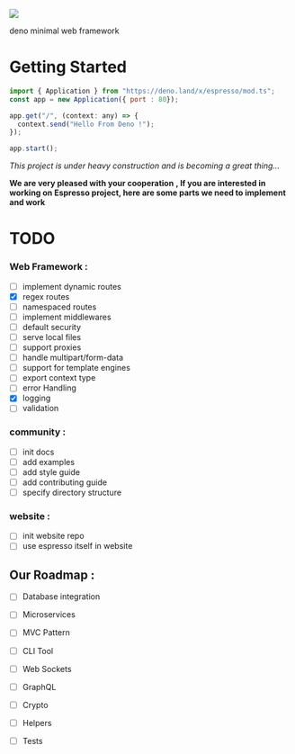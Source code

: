 ![](https://i.ibb.co/5LPRwBJ/espresso.png)

deno minimal web framework

# Getting Started
```javascript
import { Application } from "https://deno.land/x/espresso/mod.ts";
const app = new Application({ port : 80});

app.get("/", (context: any) => {
  context.send("Hello From Deno !");
});

app.start();
```


*This project is under heavy construction and is becoming a great thing...*

**We are very pleased with your cooperation**
**, If you are interested in working on Espresso project, here are some parts we need to implement and work**



# TODO

### Web Framework :
- [ ] implement dynamic routes
- [x] regex routes
- [ ] namespaced routes
- [ ] implement middlewares
- [ ] default security
- [ ] serve local files
- [ ] support proxies
- [ ] handle multipart/form-data
- [ ] support for template engines
- [ ] export context type
- [ ] error Handling
- [x] logging
- [ ] validation

### community :
- [ ] init docs
- [ ] add examples
- [ ] add style guide
- [ ] add contributing guide
- [ ] specify directory structure

### website : 
- [ ] init website repo
- [ ] use espresso itself in website

## Our Roadmap :
- [ ] Database integration
- [ ] Microservices
- [ ] MVC Pattern
- [ ] CLI Tool
- [ ] Web Sockets
- [ ] GraphQL
- [ ] Crypto
- [ ] Helpers
- [ ] Tests

